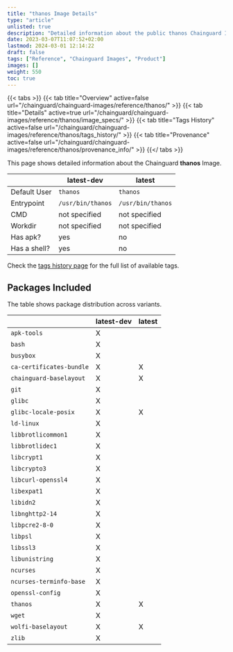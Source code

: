 ```yaml
---
title: "thanos Image Details"
type: "article"
unlisted: true
description: "Detailed information about the public thanos Chainguard Image."
date: 2023-03-07T11:07:52+02:00
lastmod: 2024-03-01 12:14:22
draft: false
tags: ["Reference", "Chainguard Images", "Product"]
images: []
weight: 550
toc: true
---
```


{{< tabs >}}
{{< tab title="Overview" active=false url="/chainguard/chainguard-images/reference/thanos/" >}}
{{< tab title="Details" active=true url="/chainguard/chainguard-images/reference/thanos/image_specs/" >}}
{{< tab title="Tags History" active=false url="/chainguard/chainguard-images/reference/thanos/tags_history/" >}}
{{< tab title="Provenance" active=false url="/chainguard/chainguard-images/reference/thanos/provenance_info/" >}}
{{</ tabs >}}

This page shows detailed information about the Chainguard **thanos** Image.

|              | latest-dev        | latest            |
|--------------|-------------------|-------------------|
| Default User | `thanos`          | `thanos`          |
| Entrypoint   | `/usr/bin/thanos` | `/usr/bin/thanos` |
| CMD          | not specified     | not specified     |
| Workdir      | not specified     | not specified     |
| Has apk?     | yes               | no                |
| Has a shell? | yes               | no                |

Check the [tags history page](/chainguard/chainguard-images/reference/thanos/tags_history/) for the full list of available tags.

## Packages Included
The table shows package distribution across variants.

|                          | latest-dev | latest |
|--------------------------|------------|--------|
| `apk-tools`              | X          |        |
| `bash`                   | X          |        |
| `busybox`                | X          |        |
| `ca-certificates-bundle` | X          | X      |
| `chainguard-baselayout`  | X          | X      |
| `git`                    | X          |        |
| `glibc`                  | X          |        |
| `glibc-locale-posix`     | X          | X      |
| `ld-linux`               | X          |        |
| `libbrotlicommon1`       | X          |        |
| `libbrotlidec1`          | X          |        |
| `libcrypt1`              | X          |        |
| `libcrypto3`             | X          |        |
| `libcurl-openssl4`       | X          |        |
| `libexpat1`              | X          |        |
| `libidn2`                | X          |        |
| `libnghttp2-14`          | X          |        |
| `libpcre2-8-0`           | X          |        |
| `libpsl`                 | X          |        |
| `libssl3`                | X          |        |
| `libunistring`           | X          |        |
| `ncurses`                | X          |        |
| `ncurses-terminfo-base`  | X          |        |
| `openssl-config`         | X          |        |
| `thanos`                 | X          | X      |
| `wget`                   | X          |        |
| `wolfi-baselayout`       | X          | X      |
| `zlib`                   | X          |        |

